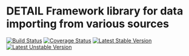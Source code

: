 # DETAIL Framework library for data importing from various sources

[![Build Status](https://travis-ci.org/detailnet/dfw-importing.svg?branch=master)](https://travis-ci.org/detailnet/dfw-importing)
[![Coverage Status](https://img.shields.io/coveralls/detailnet/dfw-importing.svg)](https://coveralls.io/r/detailnet/dfw-importing)
[![Latest Stable Version](https://poser.pugx.org/detailnet/dfw-importing/v/stable.svg)](https://packagist.org/packages/detailnet/dfw-importing)
[![Latest Unstable Version](https://poser.pugx.org/detailnet/dfw-importing/v/unstable.svg)](https://packagist.org/packages/detailnet/dfw-importing)
